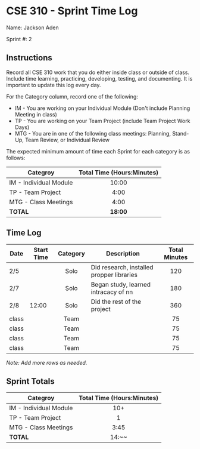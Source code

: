# CSE 310 - Sprint Time Log

Name: Jackson Aden

Sprint #: 2

## Instructions

Record all CSE 310 work that you do either inside class or outside of class.  Include time learning, practicing, developing, testing, and documenting.  It is important to update this log every day.

For the Category column, record one of the following:
* IM - You are working on your Individual Module (Don't include Planning Meeting in class)
* TP - You are working on your Team Project (include Team Project Work Days)
* MTG - You are in one of the following class meetings: Planning, Stand-Up, Team Review, or Individual Review

The expected minimum amount of time each Sprint for each category is as follows:

|Categroy                       |Total Time (Hours:Minutes)|
|-------------------------------|:------------------------:|
|IM - Individual Module         |          10:00           |
|TP - Team Project              |           4:00           |
|MTG - Class Meetings           |           4:00           |
|**TOTAL**                      |        **18:00**         |

## Time Log

|Date      |Start Time|Category|Description                                 |Total Minutes|
|----------|----------|:------:|--------------------------------------------|:-----------:|
| 2/5      |          |Solo    |Did research, installed propper libraries   |     120     |
| 2/7      |          |Solo    | Began study, learned intracacy of nn       |     180     |
| 2/8      |  12:00   |Solo    |      Did the rest of the project           |     360     |
| class    |          |Team    |                                            |      75     |
| class    |          |Team    |                                            |      75     |
| class    |          |Team    |                                            |      75     |
| class    |          |Team    |                                            |      75     |

_Note: Add more rows as needed._

## Sprint Totals

|Categroy                       |Total Time (Hours:Minutes)|
|-------------------------------|:------------------------:|
|IM - Individual Module         |            10+            |
|TP - Team Project              |             1             |
|MTG - Class Meetings           |            3:45          |
|**TOTAL**                      |            14:~~         |